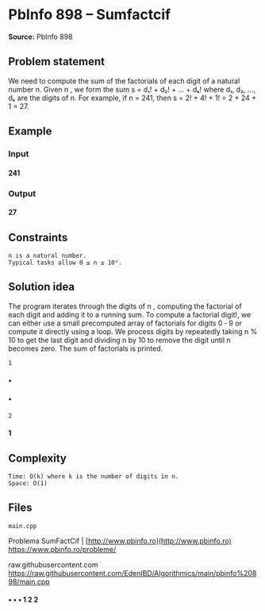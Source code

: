 # PbInfo 898 – Sumfactcif

**Source:** PbInfo 898

## Problem statement

We need to compute the sum of the factorials of each digit of a natural number n. Given n , we form the
sum s = d₁! + d₂! + ... + dₖ! where d₁, d₂, ..., dₖ are the digits of n. For example, if
n = 241, then s = 2! + 4! + 1! = 2 + 24 + 1 = 27.

## Example

### Input

#### 241

### Output

#### 27

## Constraints

```
n is a natural number.
Typical tasks allow 0 ≤ n ≤ 10⁹.
```
## Solution idea

The program iterates through the digits of n , computing the factorial of each digit and adding it to a
running sum. To compute a factorial digit!, we can either use a small precomputed array of factorials
for digits 0 ‑ 9 or compute it directly using a loop. We process digits by repeatedly taking n % 10 to get
the last digit and dividing n by 10 to remove the digit until n becomes zero. The sum of factorials is
printed.

```
1
```
#### •

#### •

```
2
```
#### 1


## Complexity

```
Time: O(k) where k is the number of digits in n.
Space: O(1)
```
## Files

```
main.cpp
```
Problema SumFactCif | [http://www.pbinfo.ro](http://www.pbinfo.ro)
https://www.pbinfo.ro/probleme/

raw.githubusercontent.com
https://raw.githubusercontent.com/EdenIBD/Algorithmics/main/pbinfo%20898/main.cpp

#### • • • 1 2 2


